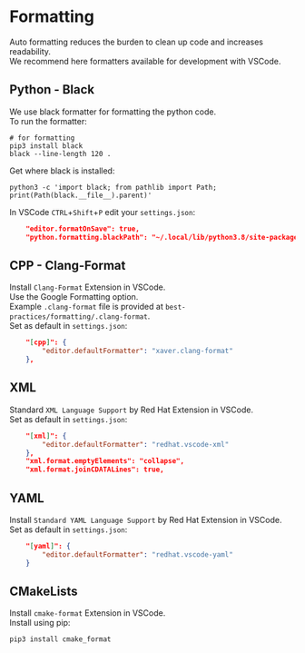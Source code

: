# Formatting 
Auto formatting reduces the burden to clean up code and increases readability.  
We recommend here formatters available for development with VSCode.  


## Python - Black
We use black formatter for formatting the python code.  
To run the formatter:  

```shell
# for formatting
pip3 install black
black --line-length 120 .
```

Get where black is installed:  
```shell
python3 -c 'import black; from pathlib import Path; print(Path(black.__file__).parent)'
```

In VSCode `CTRL`+`Shift`+`P` edit your `settings.json`:
```json  
    "editor.formatOnSave": true,
    "python.formatting.blackPath": "~/.local/lib/python3.8/site-packages/black",
``` 

## CPP - Clang-Format
Install `Clang-Format` Extension in VSCode.  
Use the Google Formatting option.  
Example `.clang-format` file is provided at `best-practices/formatting/.clang-format`.  
Set as default in `settings.json`:  
```json
    "[cpp]": {
        "editor.defaultFormatter": "xaver.clang-format"
    },
```

## XML
Standard `XML Language Support` by Red Hat Extension in VSCode.  
Set as default in `settings.json`:
```json
    "[xml]": {
        "editor.defaultFormatter": "redhat.vscode-xml"
    },
    "xml.format.emptyElements": "collapse",
    "xml.format.joinCDATALines": true,

```

## YAML 
Install `Standard YAML Language Support` by Red Hat Extension in VSCode.  
Set as default in `settings.json`:  
```json
    "[yaml]": {
        "editor.defaultFormatter": "redhat.vscode-yaml"
    }
```

## CMakeLists
Install `cmake-format` Extension in VSCode.  
Install using pip:
```shell
pip3 install cmake_format
```

